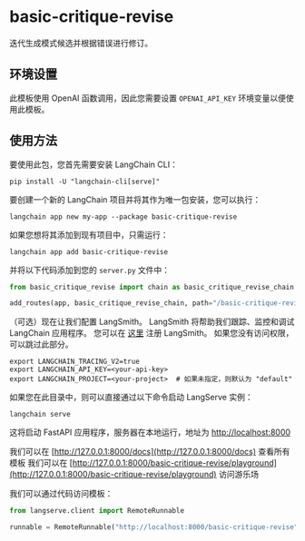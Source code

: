 # basic-critique-revise

迭代生成模式候选并根据错误进行修订。

## 环境设置

此模板使用 OpenAI 函数调用，因此您需要设置 `OPENAI_API_KEY` 环境变量以便使用此模板。

## 使用方法

要使用此包，您首先需要安装 LangChain CLI：

```shell
pip install -U "langchain-cli[serve]"
```

要创建一个新的 LangChain 项目并将其作为唯一包安装，您可以执行：

```shell
langchain app new my-app --package basic-critique-revise
```

如果您想将其添加到现有项目中，只需运行：

```shell
langchain app add basic-critique-revise
```

并将以下代码添加到您的 `server.py` 文件中：
```python
from basic_critique_revise import chain as basic_critique_revise_chain

add_routes(app, basic_critique_revise_chain, path="/basic-critique-revise")
```

（可选）现在让我们配置 LangSmith。 
LangSmith 将帮助我们跟踪、监控和调试 LangChain 应用程序。 
您可以在 [这里](https://smith.langchain.com/) 注册 LangSmith。 
如果您没有访问权限，可以跳过此部分。

```shell
export LANGCHAIN_TRACING_V2=true
export LANGCHAIN_API_KEY=<your-api-key>
export LANGCHAIN_PROJECT=<your-project>  # 如果未指定，则默认为 "default"
```

如果您在此目录中，则可以直接通过以下命令启动 LangServe 实例：

```shell
langchain serve
```

这将启动 FastAPI 应用程序，服务器在本地运行，地址为 
[http://localhost:8000](http://localhost:8000)

我们可以在 [http://127.0.0.1:8000/docs](http://127.0.0.1:8000/docs) 查看所有模板
我们可以在 [http://127.0.0.1:8000/basic-critique-revise/playground](http://127.0.0.1:8000/basic-critique-revise/playground) 访问游乐场  

我们可以通过代码访问模板：

```python
from langserve.client import RemoteRunnable

runnable = RemoteRunnable("http://localhost:8000/basic-critique-revise")
```